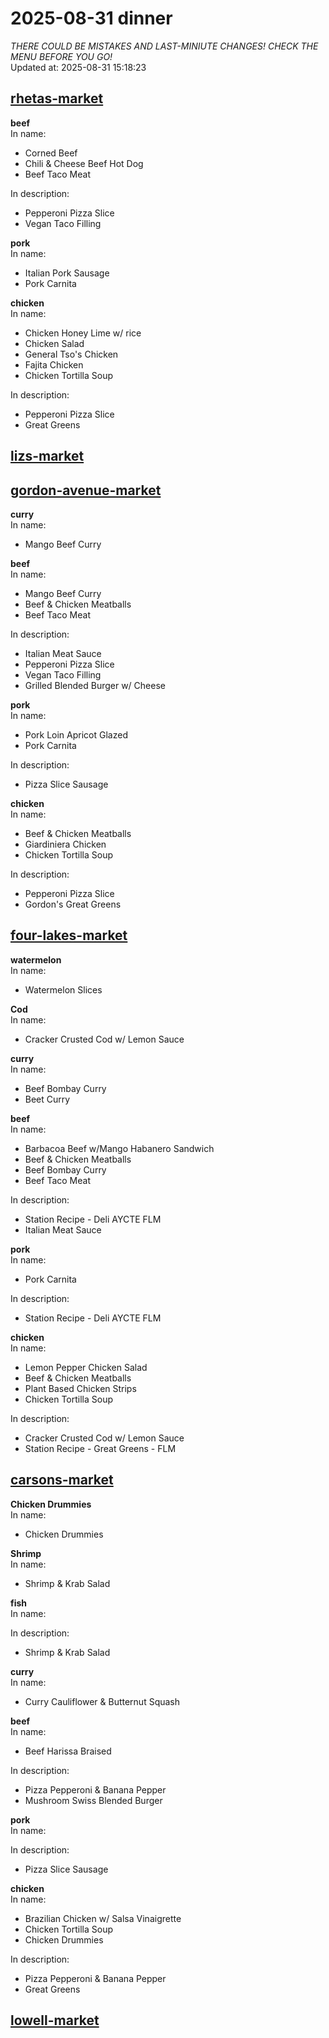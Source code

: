 # 2025-08-31 dinner  
*THERE COULD BE MISTAKES AND LAST-MINIUTE CHANGES! CHECK THE MENU BEFORE YOU GO!*  
Updated at: 2025-08-31 15:18:23  
## [rhetas-market](https://wisc-housingdining.nutrislice.com/menu/rhetas-market/dinner/2025-08-31)  
**beef**  
In name:   
 - Corned Beef  
 - Chili & Cheese Beef Hot Dog  
 - Beef Taco Meat  
  
In description:   
 - Pepperoni Pizza Slice  
 - Vegan Taco Filling  
  
**pork**  
In name:   
 - Italian Pork Sausage  
 - Pork Carnita  
  
**chicken**  
In name:   
 - Chicken Honey Lime w/ rice  
 - Chicken Salad  
 - General Tso's Chicken  
 - Fajita Chicken  
 - Chicken Tortilla Soup  
  
In description:   
 - Pepperoni Pizza Slice  
 - Great Greens  
  
## [lizs-market](https://wisc-housingdining.nutrislice.com/menu/lizs-market/dinner/2025-08-31)  
## [gordon-avenue-market](https://wisc-housingdining.nutrislice.com/menu/gordon-avenue-market/dinner/2025-08-31)  
**curry**  
In name:   
 - Mango Beef Curry  
  
**beef**  
In name:   
 - Mango Beef Curry  
 - Beef & Chicken Meatballs  
 - Beef Taco Meat  
  
In description:   
 - Italian Meat Sauce  
 - Pepperoni Pizza Slice  
 - Vegan Taco Filling  
 - Grilled Blended Burger w/ Cheese  
  
**pork**  
In name:   
 - Pork Loin Apricot Glazed  
 - Pork Carnita  
  
In description:   
 - Pizza Slice Sausage  
  
**chicken**  
In name:   
 - Beef & Chicken Meatballs  
 - Giardiniera Chicken  
 - Chicken Tortilla Soup  
  
In description:   
 - Pepperoni Pizza Slice  
 - Gordon's Great Greens  
  
## [four-lakes-market](https://wisc-housingdining.nutrislice.com/menu/four-lakes-market/dinner/2025-08-31)  
**watermelon**  
In name:   
 - Watermelon Slices  
  
**Cod**  
In name:   
 - Cracker Crusted Cod w/ Lemon Sauce  
  
**curry**  
In name:   
 - Beef Bombay Curry  
 - Beet Curry  
  
**beef**  
In name:   
 - Barbacoa Beef w/Mango Habanero Sandwich  
 - Beef & Chicken Meatballs  
 - Beef Bombay Curry  
 - Beef Taco Meat  
  
In description:   
 - Station Recipe - Deli  AYCTE FLM  
 - Italian Meat Sauce  
  
**pork**  
In name:   
 - Pork Carnita  
  
In description:   
 - Station Recipe - Deli  AYCTE FLM  
  
**chicken**  
In name:   
 - Lemon Pepper Chicken Salad  
 - Beef & Chicken Meatballs  
 - Plant Based Chicken Strips  
 - Chicken Tortilla Soup  
  
In description:   
 - Cracker Crusted Cod w/ Lemon Sauce  
 - Station Recipe - Great Greens - FLM  
  
## [carsons-market](https://wisc-housingdining.nutrislice.com/menu/carsons-market/dinner/2025-08-31)  
**Chicken Drummies**  
In name:   
 - Chicken Drummies  
  
**Shrimp**  
In name:   
 - Shrimp & Krab Salad  
  
**fish**  
In name:   
  
In description:   
 - Shrimp & Krab Salad  
  
**curry**  
In name:   
 - Curry Cauliflower & Butternut Squash  
  
**beef**  
In name:   
 - Beef Harissa Braised  
  
In description:   
 - Pizza Pepperoni & Banana Pepper  
 - Mushroom Swiss Blended Burger  
  
**pork**  
In name:   
  
In description:   
 - Pizza Slice Sausage  
  
**chicken**  
In name:   
 - Brazilian Chicken w/ Salsa Vinaigrette  
 - Chicken Tortilla Soup  
 - Chicken Drummies  
  
In description:   
 - Pizza Pepperoni & Banana Pepper  
 - Great Greens  
  
## [lowell-market](https://wisc-housingdining.nutrislice.com/menu/lowell-market/dinner/2025-08-31)  
  
